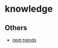 # knowledge

## Others

- [npm trends](https://www.npmtrends.com/cypress-vs-nightwatch-vs-puppeteer-vs-testcafe)
